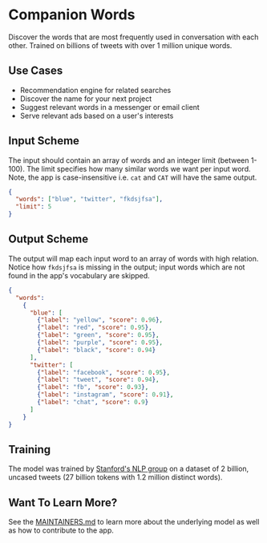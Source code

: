 # Companion Words
Discover the words that are most frequently used in conversation with each other. Trained on billions of tweets
with over 1 million unique words.

## Use Cases
  * Recommendation engine for related searches
  * Discover the name for your next project
  * Suggest relevant words in a messenger or email client
  * Serve relevant ads based on a user's interests


## Input Scheme
The input should contain an array of words and an integer limit (between 1-100). The limit specifies how many similar 
words we want per input word. Note, the app is case-insensitive i.e. `cat` and `CAT` will have the same output.
```json
{
  "words": ["blue", "twitter", "fkdsjfsa"],
  "limit": 5
}
```

## Output Scheme
The output will map each input word to an array of words with high relation. Notice how `fkdsjfsa` is missing in the output; 
input words which are not found in the app's vocabulary are skipped.
 
```json
{
  "words": 
    { 
      "blue": [
        {"label": "yellow", "score": 0.96}, 
        {"label": "red", "score": 0.95}, 
        {"label": "green", "score": 0.95}, 
        {"label": "purple", "score": 0.95}, 
        {"label": "black", "score": 0.94}
      ], 
      "twitter": [
        {"label": "facebook", "score": 0.95}, 
        {"label": "tweet", "score": 0.94}, 
        {"label": "fb", "score": 0.93}, 
        {"label": "instagram", "score": 0.91}, 
        {"label": "chat", "score": 0.9}
      ]
    }
}
```


## Training
The model was trained by [Stanford's NLP group][1] on a dataset of 2 billion, uncased tweets 
(27 billion tokens with 1.2 million distinct words).


## Want To Learn More?
See the [MAINTAINERS.md][2] to learn more about the underlying model as well as how to contribute to the app.


[1]: https://nlp.stanford.edu/projects/glove/
[2]: https://github.com/DopplerMarket/example-app-companion-words/blob/master/MAINTAINERS.md
